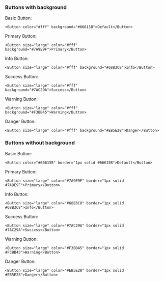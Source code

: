 ### Buttons with background

Basic Button:

    <Button color="#fff" background="#66615B">Default</Button>

Primary Button:

    <Button size="large" color="#fff" background="#7A9E9F">Primary</Button>

Info Button:

    <Button size="large" color="#fff" background="#68B3C8">Info</Button>

Success Button:

    <Button size="large" color="#fff" background="#7AC29A">Success</Button>
    
Warning Button:

    <Button size="large" color="#fff" background="#F3BB45">Warning</Button>
    
Danger Button:

    <Button size="large" color="#fff" background="#EB5E28">Danger</Button>

### Buttons without background

Basic Button:

    <Button color="#66615B" border="1px solid #66615B">Default</Button>

Primary Button:

    <Button size="large" color="#7A9E9F" border="1px solid #7A9E9F">Primary</Button>

Info Button:

    <Button size="large" color="#68B3C8" border="1px solid #68B3C8">Info</Button>

Success Button:

    <Button size="large" color="#7AC29A" border="1px solid #7AC29A">Success</Button>
    
Warning Button:

    <Button size="large" color="#F3BB45" border="1px solid #F3BB45">Warning</Button>
    
Danger Button:

    <Button size="large" color="#EB5E28" border="1px solid #EB5E28">Danger</Button>
